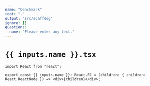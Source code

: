 ```yaml
---
name: "benchmark"
root: "."
output: "src/scaffdog"
ignore: []
questions:
  name: "Please enter any text."
---
```


# `{{ inputs.name }}.tsx`

```tsx
import React from "react";

export const {{ inputs.name }}: React.FC = (children: { children: React.ReactNode }) => <div>{children}</div>;
```
